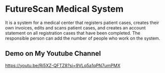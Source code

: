 # FutureScan Medical System
It is a system for a medical center that registers patient cases, creates their own invoices, edits and scans patient cases, and creates an account statement on all registration cases that have been completed. The responsible person can add the number of people who work on the system.
## Demo on My Youtube Channel 
https://youtu.be/Ri5XZ-QFTZ8?si=9VLq5a1qPN7umPMX
